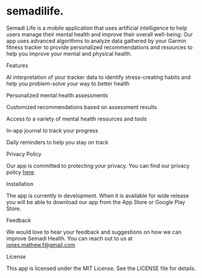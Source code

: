# semadilife.

Semadi Life is a mobile application that uses artificial intelligence to help users manage their mental health and improve their overall well-being. Our app uses advanced algorithms to analyze data gathered by your Garmin fitness tracker to provide personalized recommendations and resources to help you improve your mental and physical health.

Features

AI interpretation of your tracker data to identify stress-creating habits and help you problem-solve your way to better health

Personalized mental health assessments

Customized recommendations based on assessment results

Access to a variety of mental health resources and tools

In-app journal to track your progress

Daily reminders to help you stay on track

Privacy Policy

Our app is committed to protecting your privacy. You can find our privacy policy [here](privacy.html).

Installation

The app is currently in development.  When it is available for wide release you will be able to download our app from the App Store or Google Play Store.

Feedback

We would love to hear your feedback and suggestions on how we can improve Semadi Health. You can reach out to us at jones.mathew.f@gmail.com

License

This app is licensed under the MIT License. See the LICENSE file for details.

